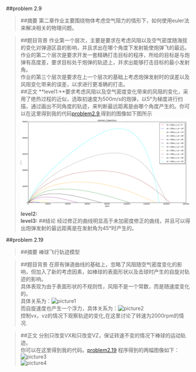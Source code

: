 ##problem 2.9

>##摘要
第二章作业主要围绕物体考虑空气阻力的情形下，如何使用euler法来解决相关的物理问题。

>##题目背景
作业第一个层次，主要是要求在考虑风阻以及空气密度随海拔的变化对弹道区县的影响，并且求出在哪个角度下发射能使炮弹飞的最远。  
作业的第二个层次是要求开发一套精确打击目标的程序，所给的目标是与炮弹有高度差，要求目标处于炮弹的轨迹上，并求出能够打击目标的最小发射角。  
作业的第三个层次是要求在上一个层次的基础上考虑炮弹发射时的误差以及风阻变化带来的误差，以求进行更准确的打击。  
>##正文
**level1:**要求考虑风阻以及空气密度变化带来的风阻的变化，采用了绝热过程的近似，选取初速度为500m/s的炮弹，以5°为梯度进行扫描，通过画出不同角度的轨迹，来判断最远距离是由哪个角度产生的。你可以在这里得到我的代码[problem2.9](https://github.com/lzx78966/computationalphysics_N2013301510050/blob/master/Chapter2/problem2.9.py),得到的图像如下图所示![picture](https://github.com/lzx78966/computationalphysics_N2013301510050/blob/master/Chapter2/problem2.9.png)  
**level2:**  
**level3:**
>##结论
经过修正的曲线明显高于未加密度修正的曲线，并且可以得出炮弹发射的最远距离是在发射角为45°时产生的。 

##problem 2.19

>##摘要
棒球飞行轨迹模型

>##题目背景
在原有弹道曲线的基础上，忽略了风阻随空气密度变化的影响，但加入了新的考虑因素，如棒球的表面形状以及击球时产生的自旋对轨迹的影响。  
具体表现为由于表面形状的不规则性，风阻不是一个常数，而是随速度变化的。  
具体关系为：![picture1]()  
而自旋速度也产生一个浮力，具体关系为：![picture2]()  
控制vx，vz的情况下观察轨迹的变化,在这里讨论了转速为2000rpm的情况.

>##正文
分别只改变VX和只改变VZ，保证转速不变的情况下棒球的运动轨迹。  
你可以在这里得到我的代码。[problem2.19]()
程序得到的两幅图像如下：
![picture3]()  
![picture4]()

